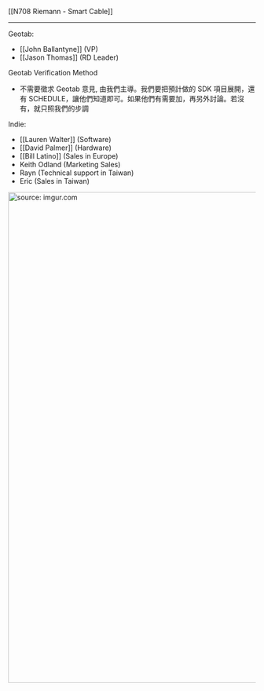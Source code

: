 [[N708 Riemann - Smart Cable]]

---

Geotab:
- [[John Ballantyne]] (VP)
- [[Jason Thomas]] (RD Leader)

Geotab Verification Method
- 不需要徵求 Geotab 意見, 由我們主導。我們要把預計做的 SDK 項目展開，還有 SCHEDULE，讓他們知道即可。如果他們有需要加，再另外討論。若沒有，就只照我們的步調

Indie:
- [[Lauren Walter]] (Software)
- [[David Palmer]] (Hardware)
- [[Bill Latino]] (Sales in Europe)
- Keith Odland (Marketing Sales)
- Rayn (Technical support in Taiwan)
- Eric (Sales in Taiwan)


<a href="https://imgur.com/Lt1OYNa"><img src="https://i.imgur.com/Lt1OYNa.png" title="source: imgur.com" width="1000px" /></a>